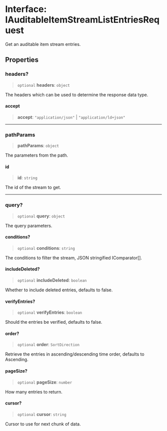# Interface: IAuditableItemStreamListEntriesRequest

Get an auditable item stream entries.

## Properties

### headers?

> `optional` **headers**: `object`

The headers which can be used to determine the response data type.

#### accept

> **accept**: `"application/json"` \| `"application/ld+json"`

***

### pathParams

> **pathParams**: `object`

The parameters from the path.

#### id

> **id**: `string`

The id of the stream to get.

***

### query?

> `optional` **query**: `object`

The query parameters.

#### conditions?

> `optional` **conditions**: `string`

The conditions to filter the stream, JSON stringified IComparator[].

#### includeDeleted?

> `optional` **includeDeleted**: `boolean`

Whether to include deleted entries, defaults to false.

#### verifyEntries?

> `optional` **verifyEntries**: `boolean`

Should the entries be verified, defaults to false.

#### order?

> `optional` **order**: `SortDirection`

Retrieve the entries in ascending/descending time order, defaults to Ascending.

#### pageSize?

> `optional` **pageSize**: `number`

How many entries to return.

#### cursor?

> `optional` **cursor**: `string`

Cursor to use for next chunk of data.
